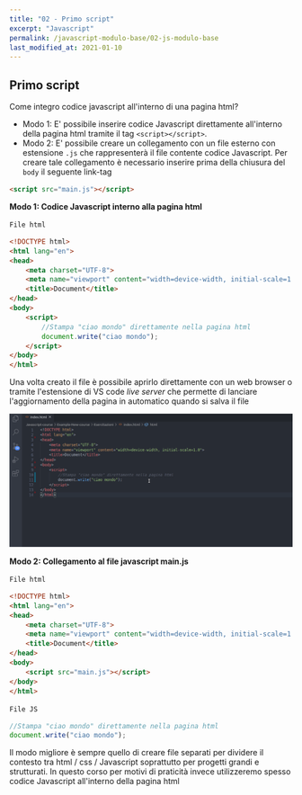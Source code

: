 ```yaml
---
title: "02 - Primo script"
excerpt: "Javascript"
permalink: /javascript-modulo-base/02-js-modulo-base
last_modified_at: 2021-01-10
---
```


## Primo script

Come integro codice javascript all'interno di una pagina html?
- Modo 1: E' possibile inserire codice Javascript direttamente all'interno della pagina html tramite il tag `<script></script>`.
- Modo 2: E' possibile creare un collegamento con un file esterno con estensione `.js` che rappresenterà il file contente codice Javascript. Per creare tale collegamento è necessario inserire prima della chiusura del `body` il seguente link-tag
```html
<script src="main.js"></script>
```

**Modo 1: Codice Javascript interno alla pagina html**<br>

`File html`
```HTML
<!DOCTYPE html>
<html lang="en">
<head>
    <meta charset="UTF-8">
    <meta name="viewport" content="width=device-width, initial-scale=1.0">
    <title>Document</title>
</head>
<body>
    <script>
        //Stampa "ciao mondo" direttamente nella pagina html
        document.write("ciao mondo");
    </script>
</body>
</html>
```

Una volta creato il file è possibile aprirlo direttamente con un web browser o tramite l'estensione di VS code *live server* che permette di lanciare l'aggiornamento della pagina in automatico quando si salva il file

![](./images/vs-code-live-server.gif)


**Modo 2: Collegamento al file javascript main.js** <br>

`File html`
```html
<!DOCTYPE html>
<html lang="en">
<head>
    <meta charset="UTF-8">
    <meta name="viewport" content="width=device-width, initial-scale=1.0">
    <title>Document</title>
</head>
<body>
    <script src="main.js"></script>
</body>
</html>
```

`File JS`
```js
//Stampa "ciao mondo" direttamente nella pagina html
document.write("ciao mondo");
```

Il modo migliore è sempre quello di creare file separati per dividere il contesto tra html / css / Javascript soprattutto per progetti grandi e strutturati. In questo corso per motivi di praticità invece utilizzeremo spesso codice Javascript all'interno della pagina html 



 

 